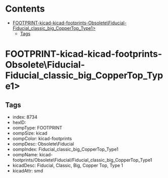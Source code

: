 



Contents
========

* [FOOTPRINT-kicad-kicad-footprints-Obsolete\Fiducial-Fiducial_classic_big_CopperTop_Type1>](#footprint-kicad-kicad-footprints-obsoletefiducial-fiducial_classic_big_coppertop_type1)
	* [Tags](#tags)

# FOOTPRINT-kicad-kicad-footprints-Obsolete\Fiducial-Fiducial_classic_big_CopperTop_Type1>

## Tags

- index: 8734
- hexID: 
- oompType: FOOTPRINT
- oompSize: kicad
- oompColor: kicad-footprints
- oompDesc: Obsolete\Fiducial
- oompIndex: Fiducial_classic_big_CopperTop_Type1
- oompName: kicad-footprints/Obsolete\Fiducial/Fiducial_classic_big_CopperTop_Type1
- kicadDesc: Fiducial, Classic, Big, Copper Top, Type 1
- kicadAttr: smd

